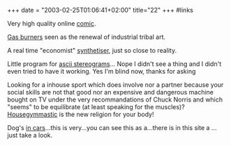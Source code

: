 +++
date = "2003-02-25T01:06:41+02:00"
title="22"
+++
#links
<p>Very high quality online <a class="external" href="http://web.archive.org/web/2003/30/113820/http://www.smallstoriesonline.com/Comics/SameDifference/SameDifferenceIndex.htm">comic</a>.</p>

<p><a  class="external" href="http://web.archive.org/web/2003/30/113820/http://www.stoveburner.com/">Gas burners</a> seen as the renewal of industrial tribal art.</p>

<p>A real time "economist" <a href="http://web.archive.org/web/2003/30/113820/http://aa-project.sourceforge.net/aa3d/">synthetiser</a>, just so close to reality.</p>

<p>Little program for <a href="http://web.archive.org/web/2003/30/113820/http://aa-project.sourceforge.net/aa3d/">ascii stereograms</a>... Nope I didn't see a thing and I didn't even tried to have it working. Yes I'm blind now, thanks for asking</p>

<p>Looking for a inhouse sport which does involve nor a partner because your social skills are not that good nor an expensive and dangerous machine bought on TV under the very recommandations of Chuck Norris and which "seems" to be equilibrate (at least speaking for the muscles)? <a href="http://web.archive.org/web/2003/30/113820/http://www.housegymnastics.com/">Housegymmastic</a> is the new religion for your body!</p>

<p>Dog's <a href="http://web.archive.org/web/2003/30/113820/http://beautifulzueri.blogspot.com/">in cars</a>...this is very...you can see this as a...there is in this site a ... just take a look.</p>


